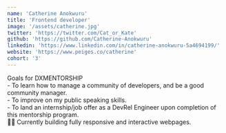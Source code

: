 ```yaml
---
name: 'Catherine Anokwuru'
title: 'Frontend developer'
image: '/assets/catherine.jpg'
twitter: 'https://twitter.com/Cat_or_Kate'
github: 'https://github.com/Catherine-Anokwuru'
linkedin: 'https://www.linkedin.com/in/catherine-anokwuru-5a4694199/'
website: 'https://www.peiges.co/catherine'
cohort: '3'
---
```


<div>
 Goals for DXMENTORSHIP  <br/>
  - To learn how to manage a community of developers, and be a good community manager. <br/>
  - To improve on my public speaking skills. <br/>
  - To land an internship/job offer as a DevRel Engineer upon completion of this mentorship program. <br/>
</div>

<div class="mt-4">
  🏄‍♀️ Currently building fully responsive and interactive webpages.
</div>
</div>
